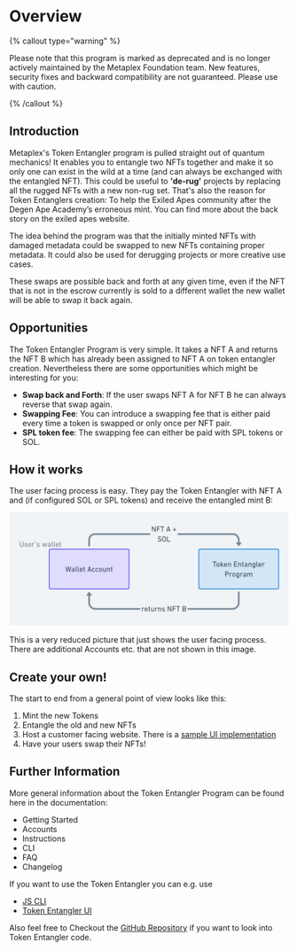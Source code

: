 # Overview

{% callout type="warning" %}

Please note that this program is marked as deprecated and is no longer actively maintained by the Metaplex Foundation team. New features, security fixes and backward compatibility are not guaranteed. Please use with caution.

{% /callout %}

## Introduction

Metaplex's Token Entangler program is pulled straight out of quantum mechanics! It enables you to entangle two NFTs together and make it so only one can exist in the wild at a time (and can always be exchanged with the entangled NFT). This could be useful to **'de-rug'** projects by replacing all the rugged NFTs with a new non-rug set. That's also the reason for Token Entanglers creation: To help the Exiled Apes community after the Degen Ape Academy’s erroneous mint. You can find more about the back story on the exiled apes website.

The idea behind the program was that the initially minted NFTs with damaged metadata could be swapped to new NFTs containing proper metadata. It could also be used for derugging projects or more creative use cases.

These swaps are possible back and forth at any given time, even if the NFT that is not in the escrow currently is sold to a different wallet the new wallet will be able to swap it back again.

## Opportunities

The Token Entangler Program is very simple. It takes a NFT A and returns the NFT B which has already been assigned to NFT A on token entangler creation. Nevertheless there are some opportunities which might be interesting for you:

- **Swap back and Forth**: If the user swaps NFT A for NFT B he can always reverse that swap again.
- **Swapping Fee**: You can introduce a swapping fee that is either paid every time a token is swapped or only once per NFT pair.
- **SPL token fee**: The swapping fee can either be paid with SPL tokens or SOL.

## How it works

The user facing process is easy. They pay the Token Entangler with NFT A and (if configured SOL or SPL tokens) and receive the entangled mint B:

![Image showing the general Token Entangler process. It shows a Wallet and the Token Entangler Program as a box. The boxes are connected with two arrows. One from Wallet to Entangler with annotation "NFT A + SOL" and another one from Entangler to Wallet with annotation "NFT B"](https://github.com/metaplex-foundation/docs/blob/main/static/assets/programs/token-entangler/Token-Entangler-Overview-Process.png?raw=true)

This is a very reduced picture that just shows the user facing process. There are additional Accounts etc. that are not shown in this image.

## Create your own!

The start to end from a general point of view looks like this:

1. Mint the new Tokens
2. Entangle the old and new NFTs
3. Host a customer facing website. There is a [sample UI implementation](https://github.com/metaplex-foundation/token-entangler-ui)
4. Have your users swap their NFTs!

## Further Information

More general information about the Token Entangler Program can be found here in the documentation:

- Getting Started
- Accounts
- Instructions
- CLI
- FAQ
- Changelog

If you want to use the Token Entangler you can e.g. use

- [JS CLI](https://github.com/metaplex-foundation/deprecated-clis/blob/main/src/token-entangler-cli.ts)
- [Token Entangler UI](https://github.com/metaplex-foundation/token-entangler-ui)

Also feel free to Checkout the [GitHub Repository](https://github.com/metaplex-foundation/metaplex-program-library/tree/master/token-entangler/) if you want to look into Token Entangler code.
